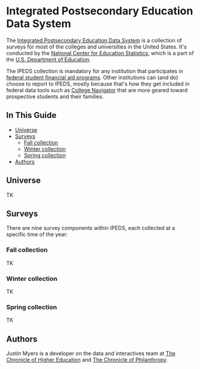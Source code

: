# Integrated Postsecondary Education Data System #

The [Integrated Postsecondary Education Data System](http://nces.ed.gov/ipeds/) is a collection of surveys for most of the colleges and universities in the United States. It's conducted by the [National Center for Education Statistics](http://nces.ed.gov/), which is a part of the [U.S. Department of Education](http://www.ed.gov/).

The IPEDS collection is mandatory for any institution that participates in [federal student financial aid programs](http://en.wikipedia.org/wiki/Title_IV). Other institutions can (and do) choose to report to IPEDS, mostly because that's how they get included in federal data tools such as [College Navigator](http://nces.ed.gov/collegenavigator/) that are more geared toward prospective students and their families.

## In This Guide ##

* [Universe](#universe)
* [Surveys](#surveys)
  * [Fall collection](#fall-collection)
  * [Winter collection](#winter-collection)
  * [Spring collection](#spring-collection)
* [Authors](#authors)

## Universe ##

TK

## Surveys ##

There are nine survey components within IPEDS, each collected at a specific time of the year:

### Fall collection ###

TK

### Winter collection ###

TK

### Spring collection ###

TK

## Authors ##

Justin Myers is a developer on the data and interactives team at [The Chronicle of Higher Education](http://chronicle.com/) and [The Chronicle of Philanthropy](http://philanthropy.com/).
